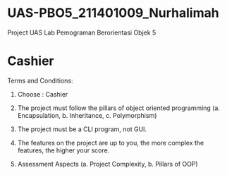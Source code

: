 # UAS-PBO5_211401009_Nurhalimah
Project UAS Lab Pemograman Berorientasi Objek 5

# Cashier

Terms and Conditions:
1. Choose : Cashier
2. The project must follow the pillars of object oriented programming 
(a. Encapsulation,
b. Inheritance,
c. Polymorphism)

3. The project must be a CLI program, not GUI.
4. The features on the project are up to you, the more complex the features, the higher
your score.
5. Assessment Aspects
(a. Project Complexity,
b. Pillars of OOP)
